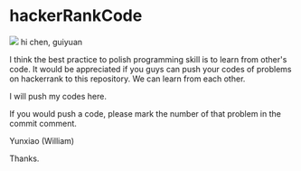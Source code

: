 # hackerRankCode
![](http://www.forkosh.com/mathtex.cgi?f(x)=\int_{-\infty}^xe^{-t^2}dt)
hi chen, guiyuan

I think the best practice to polish programming skill is to learn from other's code. It would be appreciated if you guys can push your codes of problems on hackerrank to this repository. We can learn from each other.

I will push my codes here.

If you would push a code, please mark the number of that problem in the commit comment.

Yunxiao (William)

Thanks.
